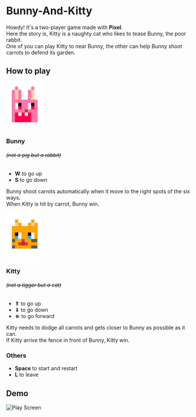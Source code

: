 # Bunny-And-Kitty
Howdy! It's a two-player game made with **Pixel**.  
Here the story is, Kitty is a naughty cat who likes to tease Bunny, the poor rabbit.  
One of you can play Kitty to near Bunny, the other can help Bunny shoot carrots to defend its garden.
## How to play  
![Bunny](https://github.com/Pinkowo/Bunny-And-Kitty/blob/master/pics/Bunny.png)
### Bunny
###### *~~(not a pig but a rabbit)~~*
* **W** to go up
* **S** to go down 

Bunny shoot carrots automatically when it move to the right spots of the six ways.  
When Kitty is hit by carrot, Bunny win.  
  
![Kitty](https://github.com/Pinkowo/Bunny-And-Kitty/blob/master/pics/Kitty.png)
### Kitty
###### *~~(not a tigger but a cat)~~*
* **⇑** to go up
* **⇓** to go down
* **⇐** to go forward  

Kitty needs to dodge all carrots and gets closer to Bunny as possible as it can.  
If Kitty arrive the fence in front of Bunny, Kitty win.  
### Others
* **Space** to start and restart
* **L** to leave  
## Demo
![Play Screen](https://github.com/Pinkowo/Bunny-And-Kitty/blob/master/pics/play.gif)
